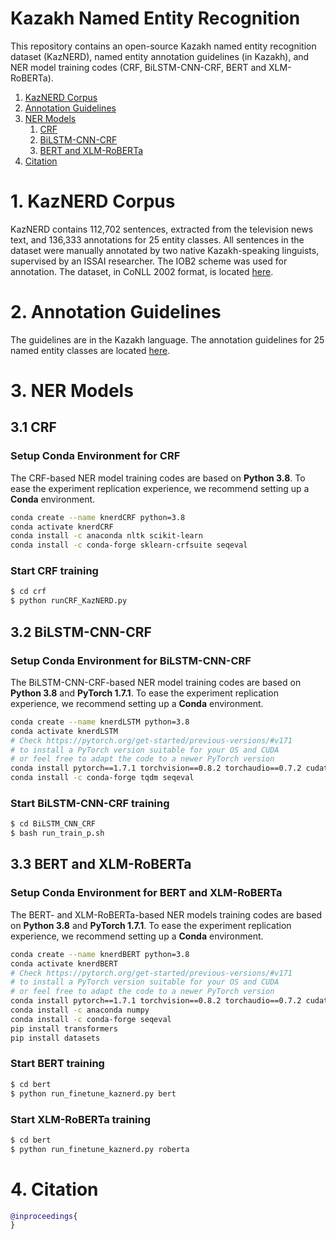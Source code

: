 # Kazakh Named Entity Recognition
This repository contains an open-source Kazakh named entity recognition dataset (KazNERD), named entity annotation guidelines (in Kazakh), and NER model training codes (CRF, BiLSTM-CNN-CRF, BERT and XLM-RoBERTa).
1. [KazNERD Corpus](#KazNerd)
2. [Annotation Guidelines](#guide)
3. [NER Models](#models)
    1. [CRF](#crf)
    2. [BiLSTM-CNN-CRF](#lstm)
    3. [BERT and XLM-RoBERTa](#bert)
4. [Citation](#cite)

# 1. KazNERD Corpus <a name="KazNerd"></a>
KazNERD contains 112,702 sentences, extracted from the television news text, and 136,333 annotations for 25 entity classes.
All sentences in the dataset were manually annotated by two native Kazakh-speaking linguists, supervised by an ISSAI researcher.
The IOB2 scheme was used for annotation.
The dataset, in CoNLL 2002 format, is located [here](KazNERD).


# 2. Annotation Guidelines <a name="guide"></a>
The guidelines are in the Kazakh language.
The annotation guidelines for 25 named entity classes are located [here](Annotation_guidelines).


# 3. NER Models <a name="models"></a>
## 3.1 CRF <a name="crf"></a>
### Setup Conda Environment for CRF
The CRF-based NER model training codes are based on **Python 3.8**.
To ease the experiment replication experience, we recommend setting up a **Conda** environment. 
```bash
conda create --name knerdCRF python=3.8
conda activate knerdCRF
conda install -c anaconda nltk scikit-learn
conda install -c conda-forge sklearn-crfsuite seqeval
```

### Start CRF training
```bash
$ cd crf
$ python runCRF_KazNERD.py
```


## 3.2 BiLSTM-CNN-CRF <a name="lstm"></a>
### Setup Conda Environment for BiLSTM-CNN-CRF
The BiLSTM-CNN-CRF-based NER model training codes are based on **Python 3.8** and **PyTorch 1.7.1**.
To ease the experiment replication experience, we recommend setting up a **Conda** environment. 
```bash
conda create --name knerdLSTM python=3.8
conda activate knerdLSTM
# Check https://pytorch.org/get-started/previous-versions/#v171
# to install a PyTorch version suitable for your OS and CUDA
# or feel free to adapt the code to a newer PyTorch version
conda install pytorch==1.7.1 torchvision==0.8.2 torchaudio==0.7.2 cudatoolkit=10.1 -c pytorch   # we used this version
conda install -c conda-forge tqdm seqeval
```

### Start BiLSTM-CNN-CRF training
```bash
$ cd BiLSTM_CNN_CRF
$ bash run_train_p.sh
```

## 3.3 BERT and XLM-RoBERTa <a name="bert"></a>
### Setup Conda Environment for BERT and XLM-RoBERTa
The BERT- and XLM-RoBERTa-based NER models training codes are based on **Python 3.8** and **PyTorch 1.7.1**.
To ease the experiment replication experience, we recommend setting up a **Conda** environment. 
```bash
conda create --name knerdBERT python=3.8
conda activate knerdBERT
# Check https://pytorch.org/get-started/previous-versions/#v171
# to install a PyTorch version suitable for your OS and CUDA
# or feel free to adapt the code to a newer PyTorch version
conda install pytorch==1.7.1 torchvision==0.8.2 torchaudio==0.7.2 cudatoolkit=10.1 -c pytorch   # we used this version
conda install -c anaconda numpy
conda install -c conda-forge seqeval
pip install transformers
pip install datasets
```

### Start BERT training
```bash
$ cd bert
$ python run_finetune_kaznerd.py bert
```

### Start XLM-RoBERTa training
```bash
$ cd bert
$ python run_finetune_kaznerd.py roberta
```

# 4. Citation <a name="cite"></a>

```bibtex
@inproceedings{
}
```
